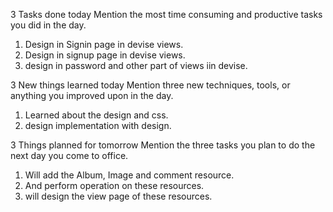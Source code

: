 3 Tasks done today
Mention the most time consuming and productive tasks you did in the day.
  1. Design in Signin page in devise views.
  2. Design in signup page in devise views.
  3. design in password and other part of views iin devise.

3 New things  learned today
Mention three new techniques, tools, or anything you improved upon in the day.
1. Learned about the design and css.
2. design implementation with design.
 

3 Things planned for tomorrow
Mention the three tasks you plan to do the next day you come to office.
1. Will add the Album, Image and comment resource.
2. And perform operation on these resources.
3. will design the view page of these resources.
